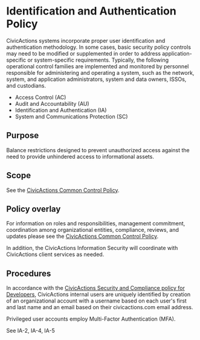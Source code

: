 # Identification and Authentication Policy

CivicActions systems incorporate proper user identification and authentication
methodology.  In some cases, basic security policy controls may need to be modified or
supplemented in order to address application-specific or system-specific requirements.
Typically, the following operational control families are implemented and monitored by
personnel responsible for administering and operating a system, such as the network,
system, and application administrators, system and data owners, ISSOs, and custodians.

* Access Control (AC)
* Audit and Accountability (AU)
* Identification and Authentication (IA)
* System and Communications Protection (SC)

## Purpose

Balance restrictions designed to prevent unauthorized access against the need to provide
unhindered access to informational assets.

## Scope

See the [CivicActions Common Control Policy](CivicActions-Common-Control-Policy.md).

## Policy overlay

For information on roles and responsibilities, management commitment, coordination among
organizational entities, compliance, reviews, and updates please see the
[CivicActions Common Control Policy](CivicActions-Common-Control-Policy.md).

In addition, the CivicActions Information Security will coordinate with CivicActions
client services as needed.

## Procedures

In accordance with the [CivicActions Security and Compliance policy for
Developers](https://guidebook.civicactions.com/en/latest/practice-areas/engineering/security-compliance/),
CivicActions internal users are uniquely identified by creation of an organizational
account with a username based on each user's first and last name and an email based on
their civicactions.com email address.

Privileged user accounts employ Multi-Factor Authentication (MFA).

See IA-2, IA-4, IA-5
